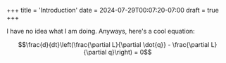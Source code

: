 +++
title = 'Introduction'
date = 2024-07-29T00:07:20-07:00
draft = true
+++

I have no idea what I am doing. Anyways, here's a cool equation:

$$\frac{d}{dt}\left(\frac{\partial L}{\partial \dot{q}} - \frac{\partial L}{\partial q}\right) = 0$$
